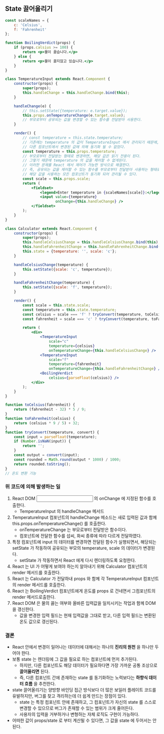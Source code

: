 ## State 끌어올리기

```jsx
const scaleNames = {
    c: 'Celsius',
    f: 'Fahrenheit'
};

function BoilingVerdict(props) {
    if (props.calsius >= 100) {
        return <p>물이 끓습니다.</p>
    } else {
        return <p>물이 끓지않고 있습니다.</p>
    }
}

class TemperatureInput extends React.Component {
    constructor(props) {
        super(props);
        this.handleChange = this.handleChange.bind(this);
    }

    handleChange(e) {
        // this.setState({temperature: e.target.value});
        this.props.onTemperatureChange(e.target.value);
        // 부모로부터 공유되는 값을 변경할 수 있는 함수를 전달받아 사용한다.
    }

    render() {
        // const temperature = this.state.temperature;
        // 기존에는 temperature 의 값이 TemperatureInput 에서 관리되기 때문에,
        // 다른 컴포넌트에서 변경된 값에 의해 동기화 될 수 없었다.
        const temperature = this.props.temperature;
        // 부모로부터 전달받는 형태로 변경하면, 해당 값은 읽기 전용이 된다.
        // 그렇기 때문에 temperature 의 값을 제어할 수 없게된다.
        // 이러한 문제를 React 에서 제어가 가능한 방식으로 해결한다.
        // 즉, 공유되는 값을 제어할 수 있는 함수를 부모로부터 전달받아 사용하는 형태로
        // 해당 값을 사용하는 모든 컴포넌트가 동기화 되어 관리될 수 있다.
        const scale = this.props.scale;
        return (
            <fieldset>
                <legend>Enter temperature in {scaleNames[scale]}:</legend>
                <input value={temperature}
                       onChange={this.handleChange} />
            </fieldset>
        );
    }
}

class Calculator extends React.Component {
    constructor(props) {
        super(props);
        this.handleCelsiusChange = this.handleCelsiusChange.bind(this);
        this.handleFahrenheitChange = this.handleFahrenheitChange.bind(this);
        this.state = {temperature: '', scale: 'c'};
    }

    handleCelsiusChange(temperature) {
        this.setState({scale: 'c', temperature});
    }

    handleFahrenheitChange(temperature) {
        this.setState({scale: 'f', temperature});
    }

    render() {
        const scale = this.state.scale;
        const temperature = this.state.temperature;
        const celsius = scale === 'f' ? tryConvert(temperature, toCelsius) : temperature;
        const fahrenheit = scale === 'c' ? tryConvert(temperature, toFahrenheit) : temperature;

        return (
            <div>
                <TemperatureInput
                    scale="c"
                    temperature={celsius}
                    onTemperatureChange={this.handleCelsiusChange} />
                <TemperatureInput
                    scale="f"
                    temperature={fahrenheit}
                    onTemperatureChange={this.handleFahrenheitChange} />
                <BoilingVerdict
                    celsius={parseFloat(celsius)} />
            </div>
        );
    }
}

function toCelsius(fahrenheit) {
    return (fahrenheit - 32) * 5 / 9;
}
function toFahrenheit(celsius) {
    return (celsius * 9 / 5) + 32;
}
function tryConvert(temperature, convert) {
    const input = parseFloat(temperature);
    if (Number.isNaN(input)) {
        return '';
    }
    const output = convert(input);
    const rounded = Math.round(output * 1000) / 1000;
    return rounded.toString();
}
// 온도 변환 기능
```

### 위 코드에 의해 발생하는 일

1. React DOM <input> 의 onChange 에 지정된 함수를 호출한다.
   * TemperatureInput 의 handleChange 메서드
2. TemperatureInput 컴포넌트의 handleChange 메소드는 새로 입력된 값과 함께 this.props.onTemperatureChange() 를 호출한다.
   * onTemperatureChange 는 부모로부터 전달받은 함수이다.
   * 컴포넌트에 전달한 함수를 섭씨, 화씨 종류에 따라 다르게 전달하였다.
3. 특정 컴포넌트에 input 의 데이터를 변경하면 전달된 함수가 실행되면서, 해당되는 setState 가 작동하여 공유되는 부모의 temperature, scale 의 데이터가 변경된다.
   * setState 가 작동하면서 React 에게 다시 렌더링하도록 요청한다.
4. React 는 UI 가 어떻게 보여야 하는지 알아내기 위해 Calculator 컴포넌트의 render 메서드를 호출한다.
5. React 는 Calculator 가 전달하내 props 와 함께 각 TemperatureInput 컴포넌트의 render 메서드를 호출한다.
6. React 는 BoilingVerdict 컴포넌트에게 온도를 props 로 건네면서 그컴포넌트의 render 메서드로출한다.
7. React DOM 은 물의 끓는 여부와 올바른 입력값을 일치시키는 작업과 함께 DOM 을 갱신한다.
    * 값을 변경한 입력 필드는 현재 입력값을 그대로 받고, 다른 입력 필드는 변환된 온도 값으로 갱신된다.
    
### 결론

* React 안에서 변경이 일어나는 데이터에 대해서는 하나의 **진리의 원천** 을 하나만 두어야 한다.
* 보통 state 는 렌더링에 그 값을 필요로 하는 컴포넌트에 먼저 추가된다.
    * 하지만, 다른 컴포넌트도 해당 데이터가 필요하다면 가장 가까운 공통 조상으로 **끌어올리면** 된다.
    * 즉, 다른 컴포넌트 간에 존재하는 state 를 동기화하는 노력보다는 **하향식 데이터 흐름** 을 추천한다.
* state 끌어올리기는 양방향 바인딩 접근 방식보다 더 많은 보일러 플레이트 코드를 유발하지만, 버그를 찾고 격리하는데 더 쉽게 만드는 장점이 있다.
    * state 는 특정 컴포넌트 안에 존재하고, 그 컴포넌트가 자신의 state 를 스스로 변경할 수 있으므로 버그가 존재할 수 있는 범위가 크게 줄어든다.
    * 사용자의 입력을 거부하거나 변형하는 자체 로직도 구현이 가능하다.
* 어떠한 값이 props/state 로 부터 계산될 수 있다면, 그 값을 state 에 두어서는 안된다.

